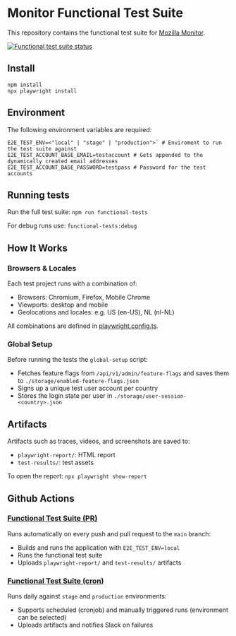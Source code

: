 # Monitor Functional Test Suite

This repository contains the functional test suite for [Mozilla Monitor](https://monitor.mozilla.org).

[![Functional test suite status](https://github.com/mozilla/blurts-server/actions/workflows/functional_tests_cron.yml/badge.svg)](https://github.com/mozilla/blurts-server/actions/workflows/functional_tests_cron.yml)

## Install

```
npm install
npx playwright install
```

## Environment

The following environment variables are required:

```
E2E_TEST_ENV=<"local" | "stage" | "production">` # Enviroment to run the test suite against
E2E_TEST_ACCOUNT_BASE_EMAIL=testaccount # Gets appended to the dynamically created email addresses
E2E_TEST_ACCOUNT_BASE_PASSWORD=testpass # Password for the test accounts
```

## Running tests

Run the full test suite:
`npm run functional-tests`

For debug runs use:
`functional-tests:debug`

## How It Works

### Browsers & Locales

Each test project runs with a combination of:

- Browsers: Chromium, Firefox, Mobile Chrome
- Viewports: desktop and mobile
- Geolocations and locales: e.g. US (en-US), NL (nl-NL)

All combinations are defined in [playwright.config.ts](https://github.com/mozilla/blurts-server/functional-tests/playwright.config.ts).

### Global Setup

Before running the tests the `global-setup` script:

- Fetches feature flags from `/api/v1/admin/feature-flags` and saves them to `./storage/enabled-feature-flags.json`
- Signs up a unique test user account per country
- Stores the login state per user in `./storage/user-session-<country>.json`

## Artifacts

Artifacts such as traces, videos, and screenshots are saved to:

- `playwright-report/`: HTML report
- `test-results/`: test assets

To open the report:
`npx playwright show-report`

## Github Actions

### [Functional Test Suite (PR)](https://github.com/mozilla/blurts-server/.github/workflows/functional_tests_pr.yml)

Runs automatically on every push and pull request to the `main` branch:

- Builds and runs the application with `E2E_TEST_ENV=local`
- Runs the functional test suite
- Uploads `playwright-report/` and `test-results/` artifacts

### [Functional Test Suite (cron)](https://github.com/mozilla/blurts-server/.github/workflows/functional_tests_cron.yml)

Runs daily against `stage` and `production` environments:

- Supports scheduled (cronjob) and manually triggered runs (environment can be selected)
- Uploads artifacts and notifies Slack on failures
